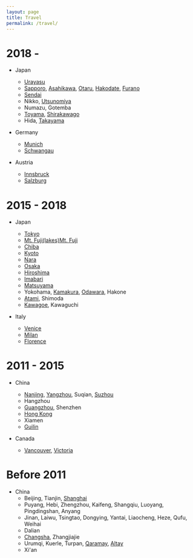 ```yaml
---
layout: page
title: Travel
permalink: /travel/
---
```

2018 - 
======
* Japan
  * [Urayasu](../travel_ims/urayasu.JPG)
  * [Sapporo](../travel_ims/sapporo.JPG), [Asahikawa](../travel_ims/asahikawa.JPG), [Otaru](../travel_ims/otaru.JPG), [Hakodate](https://hyf015.github.io/static/projects/IMG_0763.jpg), [Furano](../travel_ims/furano.JPG)
  * [Sendai](../travel_ims/sendai.JPG)
  * Nikko, [Utsunomiya](../travel_ims/utsunomiya.JPG)
  * Numazu, Gotemba
  * [Toyama](../travel_ims/toyama.JPG), [Shirakawago](../travel_ims/shirakawago.JPG)
  * Hida, [Takayama](../travel_ims/takayama.JPG)
  
* Germany
  * [Munich](../travel_ims/munich.JPG)
  * [Schwangau](../travel_ims/IMG_1462.JPG)

* Austria
  * [Innsbruck](../travel_ims/IMG_1180.JPG)
  * [Salzburg](../travel_ims/IMG_1368.JPG)

2015 - 2018
======
* Japan
  * [Tokyo](../travel_ims/tokyo.JPG)
  * [Mt. Fuji(lakes)](../travel_ims/fuji.JPG)[Mt. Fuji](../travel_ims/fuji.jpg)
  * [Chiba](../travel_ims/chiba.jpg)
  * [Kyoto](../travel_ims/kyoto.JPG)
  * [Nara](../travel_ims/nara.jpg)
  * [Osaka](../travel_ims/osaka.JPG)
  * [Hiroshima](../travel_ims/hiroshima.JPG)
  * [Imabari](../travel_ims/imabari.JPG)
  * [Matsuyama](../travel_ims/matsuyama.JPG)
  * Yokohama, [Kamakura](../travel_ims/kamakura.JPG), [Odawara](../travel_ims/odawara.jpg), Hakone
  * [Atami](../travel_ims/atami.JPG), Shimoda
  * [Kawagoe](../travel_ims/kawagoe.JPG), Kawaguchi
  
* Italy
  * [Venice](../travel_ims/venice.JPG)
  * [Milan](../travel_ims/milan.JPG)
  * [Florence](../travel_ims/florence.JPG)

2011 - 2015
======
* China
  * [Nanjing](../travel_ims/nanjing.jpg), [Yangzhou](../travel_ims/yangzhou.jpg), Suqian, [Suzhou](../travel_ims/suzhou.JPG)
  * Hangzhou
  * [Guangzhou](../travel_ims/guangzhou.jpg), Shenzhen
  * [Hong Kong](../travel_ims/hongkong.jpg)
  * Xiamen
  * [Guilin](../travel_ims/guilin.jpg)
  
* Canada
  * [Vancouver](../travel_ims/vancouver.jpg), [Victoria](../travel_ims/victoria.jpg)
  
Before 2011
======
* China
  * Beijing, Tianjin, [Shanghai](../travel_ims/shanghai.JPG)
  * Puyang, Hebi, Zhengzhou, Kaifeng, Shangqiu, Luoyang, Pingdingshan, Anyang
  * Jinan, Laiwu, Tsingtao, Dongying, Yantai, Liaocheng, Heze, Qufu, Weihai
  * Dalian
  * [Changsha](../travel_ims/changsha.jpg), Zhangjiajie
  * Urumqi, Kuerle, Turpan, [Qaramay](../travel_ims/qaramay.JPG), [Altay](../travel_ims/altay.jpg)
  * Xi'an
